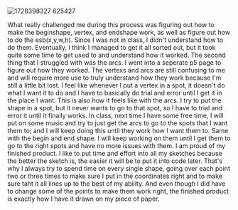 ![1728398327 625427](https://github.com/user-attachments/assets/7895ef18-bbfe-4f18-8812-df9c39daabf5)

  What really challenged me during this process was figuring out how to make the beginshape, vertex, and endshape work, as well as figure out how to do the esb(x,y,w,h). Since I was not in class, I didn't understand how to do them. Eventually, I think I managed to get it all sorted out, but it took quite some time to get used to and understand how it worked. The second thing that I struggled with was the arcs. I went into a seperate p5 page to figure out how they worked. The vertexs and arcs are still confusing to me and will require more use to truly understand how they work because I'm still a little bit lost. I feel like whenever I put a vertex in a spot, it doesn't do what I want it to do and I have to basically do trial and error until I get it in the place I want. This is also how it feels like with the arcs. I try to put the shape in a spot, but it never wants to go to that spot, so I have to trial and error it until it finally works. In class, next time I have some free time, I will put on some music and try to just get the arcs to go to the spots that I want them to; and I will keep doing this until they work how I want them to. Same with the begin and end shape. I will keep working on them until I get them to go to the right spots and have no more issues with them. I am proud of my finished product. I like to put time and effort into all my sketches because the better the sketch is, the easier it will be to put it into code later. That's why I always try to spend time on every single shape, going over each point two or three times to make sure I put in the coordinates right and to make sure taht it all lines up to the best of my ability. And even though I did have to change some of the points to make them work right, the finished product is exactly how I have it drawn on my piece of paper. 
